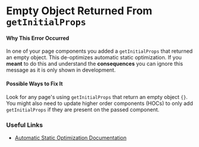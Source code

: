 # Empty Object Returned From `getInitialProps`

#### Why This Error Occurred

In one of your page components you added a `getInitialProps` that returned an empty object. This de-optimizes automatic static optimization. If you **meant** to do this and understand the **consequences** you can ignore this message as it is only shown in development.

#### Possible Ways to Fix It

Look for any page's using `getInitialProps` that return an empty object `{}`. You might also need to update higher order components (HOCs) to only add `getInitialProps` if they are present on the passed component.

### Useful Links

- [Automatic Static Optimization Documentation](https://nextjs.org/docs/#automatic-static-optimization)
